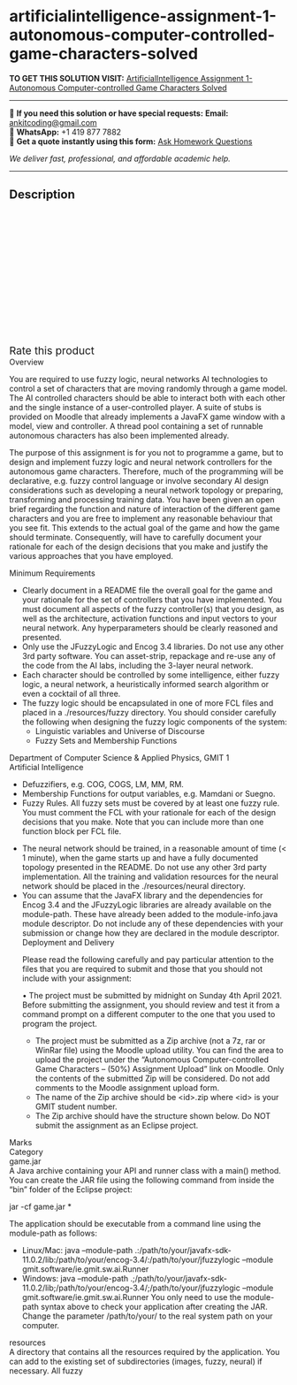 # artificialintelligence-assignment-1-autonomous-computer-controlled-game-characters-solved
**TO GET THIS SOLUTION VISIT:** [ArtificialIntelligence Assignment 1-Autonomous Computer-controlled Game Characters Solved](https://www.ankitcodinghub.com/product/artificialintelligence-assignment-1-autonomous-computer-controlled-game-characters-solved/)


---

📩 **If you need this solution or have special requests:** **Email:** ankitcoding@gmail.com  
📱 **WhatsApp:** +1 419 877 7882  
📄 **Get a quote instantly using this form:** [Ask Homework Questions](https://www.ankitcodinghub.com/services/ask-homework-questions/)

*We deliver fast, professional, and affordable academic help.*

---

<h2>Description</h2>



<div class="kk-star-ratings kksr-auto kksr-align-center kksr-valign-top" data-payload="{&quot;align&quot;:&quot;center&quot;,&quot;id&quot;:&quot;92048&quot;,&quot;slug&quot;:&quot;default&quot;,&quot;valign&quot;:&quot;top&quot;,&quot;ignore&quot;:&quot;&quot;,&quot;reference&quot;:&quot;auto&quot;,&quot;class&quot;:&quot;&quot;,&quot;count&quot;:&quot;0&quot;,&quot;legendonly&quot;:&quot;&quot;,&quot;readonly&quot;:&quot;&quot;,&quot;score&quot;:&quot;0&quot;,&quot;starsonly&quot;:&quot;&quot;,&quot;best&quot;:&quot;5&quot;,&quot;gap&quot;:&quot;4&quot;,&quot;greet&quot;:&quot;Rate this product&quot;,&quot;legend&quot;:&quot;0\/5 - (0 votes)&quot;,&quot;size&quot;:&quot;24&quot;,&quot;title&quot;:&quot;ArtificialIntelligence Assignment 1-Autonomous Computer-controlled Game Characters Solved&quot;,&quot;width&quot;:&quot;0&quot;,&quot;_legend&quot;:&quot;{score}\/{best} - ({count} {votes})&quot;,&quot;font_factor&quot;:&quot;1.25&quot;}">

<div class="kksr-stars">

<div class="kksr-stars-inactive">
            <div class="kksr-star" data-star="1" style="padding-right: 4px">


<div class="kksr-icon" style="width: 24px; height: 24px;"></div>
        </div>
            <div class="kksr-star" data-star="2" style="padding-right: 4px">


<div class="kksr-icon" style="width: 24px; height: 24px;"></div>
        </div>
            <div class="kksr-star" data-star="3" style="padding-right: 4px">


<div class="kksr-icon" style="width: 24px; height: 24px;"></div>
        </div>
            <div class="kksr-star" data-star="4" style="padding-right: 4px">


<div class="kksr-icon" style="width: 24px; height: 24px;"></div>
        </div>
            <div class="kksr-star" data-star="5" style="padding-right: 4px">


<div class="kksr-icon" style="width: 24px; height: 24px;"></div>
        </div>
    </div>

<div class="kksr-stars-active" style="width: 0px;">
            <div class="kksr-star" style="padding-right: 4px">


<div class="kksr-icon" style="width: 24px; height: 24px;"></div>
        </div>
            <div class="kksr-star" style="padding-right: 4px">


<div class="kksr-icon" style="width: 24px; height: 24px;"></div>
        </div>
            <div class="kksr-star" style="padding-right: 4px">


<div class="kksr-icon" style="width: 24px; height: 24px;"></div>
        </div>
            <div class="kksr-star" style="padding-right: 4px">


<div class="kksr-icon" style="width: 24px; height: 24px;"></div>
        </div>
            <div class="kksr-star" style="padding-right: 4px">


<div class="kksr-icon" style="width: 24px; height: 24px;"></div>
        </div>
    </div>
</div>


<div class="kksr-legend" style="font-size: 19.2px;">
            <span class="kksr-muted">Rate this product</span>
    </div>
    </div>
<div class="page" title="Page 1">
<div class="layoutArea">
<div class="column">
Overview

You are required to use fuzzy logic, neural networks AI technologies to control a set of characters that are moving randomly through a game model. The AI controlled characters should be able to interact both with each other and the single instance of a user-controlled player. A suite of stubs is provided on Moodle that already implements a JavaFX game window with a model, view and controller. A thread pool containing a set of runnable autonomous characters has also been implemented already.

The purpose of this assignment is for you not to programme a game, but to design and implement fuzzy logic and neural network controllers for the autonomous game characters. Therefore, much of the programming will be declarative, e.g. fuzzy control language or involve secondary AI design considerations such as developing a neural network topology or preparing, transforming and processing training data. You have been given an open brief regarding the function and nature of interaction of the different game characters and you are free to implement any reasonable behaviour that you see fit. This extends to the actual goal of the game and how the game should terminate. Consequently, will have to carefully document your rationale for each of the design decisions that you make and justify the various approaches that you have employed.

Minimum Requirements

<ul>
<li>Clearly document in a README file the overall goal for the game and your rationale for the set of controllers that you have implemented. You must document all aspects of the fuzzy controller(s) that you design, as well as the architecture, activation functions and input vectors to your neural network. Any hyperparameters should be clearly reasoned and presented.</li>
<li>Only use the JFuzzyLogic and Encog 3.4 libraries. Do not use any other 3rd party software. You can asset-strip, repackage and re-use any of the code from the AI labs, including the 3-layer neural network.</li>
<li>Each character should be controlled by some intelligence, either fuzzy logic, a neural network, a heuristically informed search algorithm or even a cocktail of all three.</li>
<li>The fuzzy logic should be encapsulated in one of more FCL files and placed in a ./resources/fuzzy directory. You should consider carefully the following when designing the fuzzy logic components of the system:
<ul>
<li>Linguistic variables and Universe of Discourse</li>
<li>Fuzzy Sets and Membership Functions</li>
</ul>
</li>
</ul>
</div>
</div>
<div class="layoutArea">
<div class="column">
Department of Computer Science &amp; Applied Physics, GMIT 1

</div>
</div>
</div>
<div class="page" title="Page 2">
<div class="layoutArea">
<div class="column">
Artificial Intelligence

</div>
</div>
<div class="layoutArea">
<div class="column">
<ul>
<li>Defuzzifiers, e.g. COG, COGS, LM, MM, RM.</li>
<li>Membership Functions for output variables, e.g. Mamdani or Suegno.</li>
<li>Fuzzy Rules. All fuzzy sets must be covered by at least one fuzzy rule.
You must comment the FCL with your rationale for each of the design decisions that you make. Note that you can include more than one function block per FCL file.
</li>
</ul>
<ul>
<li>The neural network should be trained, in a reasonable amount of time (&lt; 1 minute), when the game starts up and have a fully documented topology presented in the README. Do not use any other 3rd party implementation. All the training and validation resources for the neural network should be placed in the ./resources/neural directory.</li>
<li>You can assume that the JavaFX library and the dependencies for Encog 3.4 and the JFuzzyLogic libraries are already available on the module-path. These have already been added to the module-info.java module descriptor. Do not include any of these dependencies with your submission or change how they are declared in the module descriptor.
Deployment and Delivery

Please read the following carefully and pay particular attention to the files that you are required to submit and those that you should not include with your assignment:

• The project must be submitted by midnight on Sunday 4th April 2021. Before submitting the assignment, you should review and test it from a command prompt on a different computer to the one that you used to program the project.

<ul>
<li>The project must be submitted as a Zip archive (not a 7z, rar or WinRar file) using the Moodle upload utility. You can find the area to upload the project under the “Autonomous Computer-controlled Game Characters – (50%) Assignment Upload” link on Moodle. Only the contents of the submitted Zip will be considered. Do not add comments to the Moodle assignment upload form.</li>
<li>The name of the Zip archive should be &lt;id&gt;.zip where &lt;id&gt; is your GMIT student number.</li>
<li>The Zip archive should have the structure shown below. Do NOT submit the assignment as an Eclipse project.</li>
</ul>
</li>
</ul>
</div>
</div>
<div class="section">
<div class="layoutArea">
<div class="column">
Marks

</div>
</div>
<div class="layoutArea">
<div class="column">
Category

</div>
</div>
<div class="layoutArea">
<div class="column">
game.jar

</div>
</div>
<div class="layoutArea">
<div class="column">
A Java archive containing your API and runner class with a main() method. You can create the JAR file using the following command from inside the “bin” folder of the Eclipse project:

jar -cf game.jar *

The application should be executable from a command line using the module-path as follows:

<ul>
<li>Linux/Mac: java –module-path .:/path/to/your/javafx-sdk- 11.0.2/lib:/path/to/your/encog-3.4/:/path/to/your/jfuzzylogic –module gmit.software/ie.gmit.sw.ai.Runner</li>
<li>Windows: java –module-path .;/path/to/your/javafx-sdk- 11.0.2/lib;/path/to/your/encog-3.4/;/path/to/your/jfuzzylogic –module gmit.software/ie.gmit.sw.ai.Runner
You only need to use the module-path syntax above to check your application after creating the JAR. Change the parameter /path/to/your/ to the real system path on your computer.
</li>
</ul>
</div>
</div>
<div class="layoutArea">
<div class="column">
resources

</div>
</div>
</div>
<div class="layoutArea">
<div class="column">
A directory that contains all the resources required by the application. You can add to the existing set of subdirectories (images, fuzzy, neural) if necessary. All fuzzy

</div>
</div>
</div>
